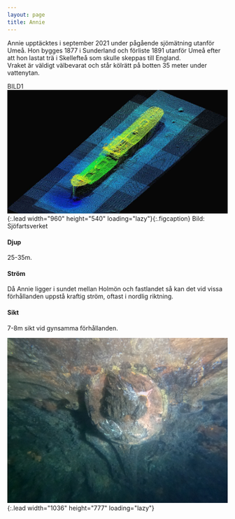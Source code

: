 ```yaml
---
layout: page
title: Annie
---
```


Annie upptäcktes i september 2021 under pågående sjömätning utanför Umeå. Hon bygges 1877 i Sunderland och förliste 1891 utanför Umeå efter att hon lastat trä i Skellefteå som skulle skeppas till England.  
Vraket är väldigt välbevarat och står kölrätt på botten 35 meter under vattenytan.

BILD1![image](/assets/img/dykplatser/sv_annie.jpg){:.lead width="960" height="540" loading="lazy"}{:.figcaption} Bild: Sjöfartsverket

#### Djup

25-35m.

#### Ström

Då Annie ligger i sundet mellan Holmön och fastlandet så kan det vid vissa förhållanden uppstå kraftig ström, oftast i nordlig riktning.

#### Sikt

7-8m sikt vid gynsamma förhållanden.

![image](/assets/img/dykplatser/annie.JPG){:.lead width="1036" height="777" loading="lazy"}
